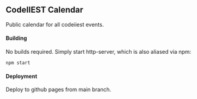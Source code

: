## CodeIIEST Calendar

Public calendar for all codeiiest events.

#### Building
No builds required. Simply start http-server, which is also
aliased via npm:

```/bin/bash
npm start
```

#### Deployment
Deploy to github pages from main branch.